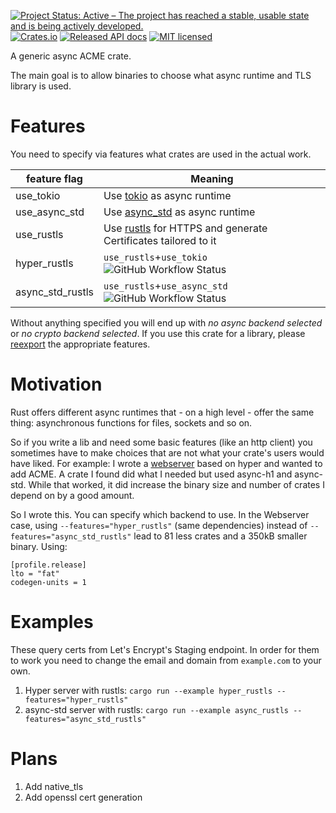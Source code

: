 [![Project Status: Active – The project has reached a stable, usable state and is being actively developed.](https://www.repostatus.org/badges/latest/active.svg)](https://www.repostatus.org/#active)
[![Crates.io][crates-badge]][crates-url]
[![Released API docs](https://docs.rs/async-acme/badge.svg)](https://docs.rs/async-acme)
[![MIT licensed][mit-badge]][mit-url]

[crates-badge]: https://img.shields.io/crates/v/async-acme.svg
[crates-url]: https://crates.io/crates/async-acme
[mit-badge]: https://img.shields.io/badge/license-MIT-blue.svg
[mit-url]: https://github.com/User65k/async-acme/blob/master/LICENSE

A generic async ACME crate.

The main goal is to allow binaries to choose what async runtime and TLS library is used.

# Features
You need to specify via features what crates are used in the actual work.

|feature flag|Meaning|
|---|---|
|use_tokio | Use [tokio](https://crates.io/crates/tokio) as async runtime|
|use_async_std | Use [async_std](https://crates.io/crates/async_std) as async runtime|
|use_rustls | Use [rustls](https://crates.io/crates/rustls) for HTTPS and generate Certificates tailored to it|
|hyper_rustls | `use_rustls`+`use_tokio` ![GitHub Workflow Status](https://img.shields.io/github/workflow/status/User65k/async-acme/hyper_rustls) |
|async_std_rustls | `use_rustls`+`use_async_std` ![GitHub Workflow Status](https://img.shields.io/github/workflow/status/User65k/async-acme/async_std_rustls)|

Without anything specified you will end up with *no async backend selected* or *no crypto backend selected*.
If you use this crate for a library, please [reexport](https://doc.rust-lang.org/cargo/reference/features.html#dependency-features) the appropriate features.

# Motivation

Rust offers different async runtimes that - on a high level - offer the same thing: asynchronous functions for files, sockets and so on.

So if you write a lib and need some basic features (like an http client) you sometimes have to make choices that are not what your crate's users would have liked.
For example:
I wrote a [webserver](https://github.com/User65k/flash_rust_ws) based on hyper and wanted to add ACME.
A crate I found did what I needed but used async-h1 and async-std. While that worked, it did increase the binary size and number of crates I depend on by a good amount.

So I wrote this. You can specify which backend to use.
In the Webserver case, using `--features="hyper_rustls"` (same dependencies) instead of `--features="async_std_rustls"` lead to 81 less crates and a 350kB smaller binary.
Using:
```
[profile.release]
lto = "fat"
codegen-units = 1
```

# Examples
These query certs from Let's Encrypt's Staging endpoint.
In order for them to work you need to change the email and domain from `example.com` to your own.

1. Hyper server with rustls: `cargo run --example hyper_rustls --features="hyper_rustls"`
2. async-std server with rustls: `cargo run --example async_rustls --features="async_std_rustls"`

# Plans

1. Add native_tls
2. Add openssl cert generation
